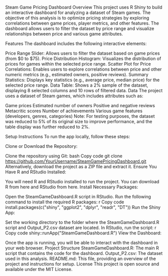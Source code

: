 Steam Game Pricing Dashboard
Overview
This project uses R Shiny to build an interactive dashboard for analyzing a dataset of Steam games. The objective of this analysis is to optimize pricing strategies by exploring correlations between game prices, player metrics, and other features. The dashboard allows users to filter the dataset by price range and visualize relationships between price and various game attributes.

Features
The dashboard includes the following interactive elements:

Price Range Slider: Allows users to filter the dataset based on game prices (from $0 to $75).
Price Distribution Histogram: Visualizes the distribution of prices for games within the selected price range.
Scatter Plot for Price Correlations: Enables users to explore correlations between price and other numeric metrics (e.g., estimated owners, positive reviews).
Summary Statistics: Displays key statistics (e.g., average price, median price) for the selected price range.
Data Table: Shows a 2% sample of the dataset, displaying 8 selected columns and 10 rows of filtered data.
Data
The project uses a dataset of Steam games, which includes attributes such as:

Game prices
Estimated number of owners
Positive and negative reviews
Metacritic scores
Number of achievements
Various game features (developers, genres, categories)
Note: For testing purposes, the dataset was reduced to 5% of its original size to improve performance, and the table display was further reduced to 2%.

Setup Instructions
To run the app locally, follow these steps:

Clone or Download the Repository:

Clone the repository using Git:
bash
Copy code
git clone https://github.com/YourUsername/SteamGamePricingDashboard.git
Alternatively, download the project as a ZIP file and extract it.
Ensure You Have R and RStudio Installed:

You will need R and RStudio installed to run the project. You can download R from here and RStudio from here.
Install Necessary Packages:

Open the SteamGameDashboard.R script in RStudio.
Run the following command to install the required R packages:
r
Copy code
install.packages(c("shiny", "ggplot2", "dplyr", "readr", "DT"))
Run the Shiny App:

Set the working directory to the folder where the SteamGameDashboard.R script and Output_P2.csv dataset are located.
In RStudio, run the script:
r
Copy code
shiny::runApp("SteamGameDashboard.R")
View the Dashboard:

Once the app is running, you will be able to interact with the dashboard in your web browser.
Project Structure
SteamGameDashboard.R: The main R script that contains the code for the dashboard.
Output_P2.csv: The dataset used in this analysis.
README.md: This file, providing an overview of the project and instructions for setup.
License
This project is open source and available under the MIT License.